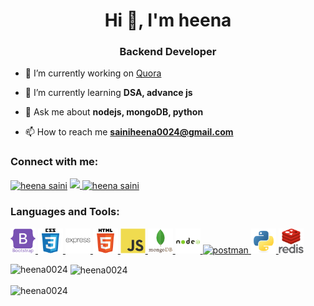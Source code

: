 <h1 align="center">Hi 👋, I'm heena</h1>
<h3 align="center">Backend Developer</h3>

- 🔭 I’m currently working on [Quora](https://github.com/heena0024/project6-QuoraX)

- 🌱 I’m currently learning **DSA, advance js**

- 💬 Ask me about **nodejs, mongoDB, python**

- 📫 How to reach me **sainiheena0024@gmail.com**

<h3 align="left">Connect with me:</h3>
<p align="left">
<a href="https://www.linkedin.com/in/heena-saini-b8a588198/" target="blank"><img align="center" src="https://raw.githubusercontent.com/rahuldkjain/github-profile-readme-generator/master/src/images/icons/Social/linked-in-alt.svg" alt="heena saini" height="30" width="40" /></a>
<a href="sainiheena0024@gmail.com"> <img src="https://img.icons8.com/fluent/48/000000/gmail.png" width="3.5%"/> </a>
<a href="https://fb.com/heena saini" target="blank"><img align="center" src="https://raw.githubusercontent.com/rahuldkjain/github-profile-readme-generator/master/src/images/icons/Social/facebook.svg" alt="heena saini" height="30" width="40" /></a>
</p>

<h3 align="left">Languages and Tools:</h3>
<p align="left"> <a href="https://getbootstrap.com" target="_blank" rel="noreferrer"> <img src="https://raw.githubusercontent.com/devicons/devicon/master/icons/bootstrap/bootstrap-plain-wordmark.svg" alt="bootstrap" width="40" height="40"/> </a> <a href="https://www.w3schools.com/css/" target="_blank" rel="noreferrer"> <img src="https://raw.githubusercontent.com/devicons/devicon/master/icons/css3/css3-original-wordmark.svg" alt="css3" width="40" height="40"/> </a> <a href="https://expressjs.com" target="_blank" rel="noreferrer"> <img src="https://raw.githubusercontent.com/devicons/devicon/master/icons/express/express-original-wordmark.svg" alt="express" width="40" height="40"/> </a> <a href="https://www.w3.org/html/" target="_blank" rel="noreferrer"> <img src="https://raw.githubusercontent.com/devicons/devicon/master/icons/html5/html5-original-wordmark.svg" alt="html5" width="40" height="40"/> </a> <a href="https://developer.mozilla.org/en-US/docs/Web/JavaScript" target="_blank" rel="noreferrer"> <img src="https://raw.githubusercontent.com/devicons/devicon/master/icons/javascript/javascript-original.svg" alt="javascript" width="40" height="40"/> </a> <a href="https://www.mongodb.com/" target="_blank" rel="noreferrer"> <img src="https://raw.githubusercontent.com/devicons/devicon/master/icons/mongodb/mongodb-original-wordmark.svg" alt="mongodb" width="40" height="40"/> </a> <a href="https://nodejs.org" target="_blank" rel="noreferrer"> <img src="https://raw.githubusercontent.com/devicons/devicon/master/icons/nodejs/nodejs-original-wordmark.svg" alt="nodejs" width="40" height="40"/> </a> <a href="https://postman.com" target="_blank" rel="noreferrer"> <img src="https://www.vectorlogo.zone/logos/getpostman/getpostman-icon.svg" alt="postman" width="40" height="40"/> </a> <a href="https://www.python.org" target="_blank" rel="noreferrer"> <img src="https://raw.githubusercontent.com/devicons/devicon/master/icons/python/python-original.svg" alt="python" width="40" height="40"/> </a> <a href="https://redis.io" target="_blank" rel="noreferrer"> <img src="https://raw.githubusercontent.com/devicons/devicon/master/icons/redis/redis-original-wordmark.svg" alt="redis" width="40" height="40"/> </a> </p>

<p><img align="left" src="https://github-readme-stats.vercel.app/api/top-langs?username=heena0024&show_icons=true&locale=en&layout=compact" alt="heena0024" /></p>

<p>&nbsp;<img align="center" src="https://github-readme-stats.vercel.app/api?username=heena0024&show_icons=true&locale=en" alt="heena0024" /></p>

<p><img align="center" src="https://github-readme-streak-stats.herokuapp.com/?user=heena0024&" alt="heena0024" /></p>
